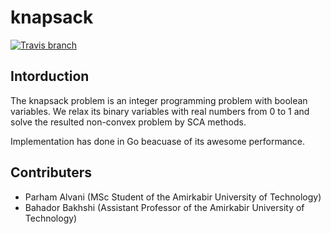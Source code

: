 # knapsack
[![Travis branch](https://img.shields.io/travis/1995parham/knapsack/master.svg?style=flat-square)](https://travis-ci.org/1995parham/knapsack)

## Intorduction
The knapsack problem is an integer programming problem with boolean variables.
We relax its binary variables with real numbers from 0 to 1 and solve
the resulted non-convex problem by SCA methods.

Implementation has done in Go beacuase of its awesome performance.

## Contributers
- Parham Alvani (MSc Student of the Amirkabir University of Technology)
- Bahador Bakhshi (Assistant Professor of the Amirkabir University of Technology)
